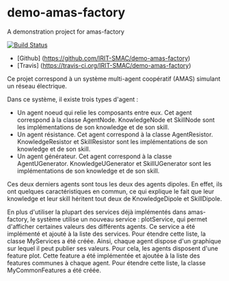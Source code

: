 # demo-amas-factory
A demonstration project for amas-factory

[![Build Status](https://travis-ci.org/IRIT-SMAC/demo-amas-factory.svg?branch=develop)](https://travis-ci.org/IRIT-SMAC/demo-amas-factory)

- [Github] (https://github.com/IRIT-SMAC/demo-amas-factory)
- [Travis] (https://travis-ci.org/IRIT-SMAC/demo-amas-factory)

Ce projet correspond à un système multi-agent coopératif (AMAS) simulant un réseau électrique.

Dans ce système, il existe trois types d'agent :

- Un agent noeud qui relie les composants entre eux. Cet agent correspond à la classe AgentNode. KnowledgeNode et SkillNode sont les implémentations de son knowledge et de son skill.
- Un agent résistance. Cet agent correspond à la classe AgentResistor. KnowledgeResistor et SkillResistor sont les implémentations de son knowledge et de son skill.
- Un agent générateur. Cet agent correspond à la classe AgentUGenerator. KnowledgeUGenerator et SkillUGenerator sont les implémentations de son knowledge et de son skill. 

Ces deux derniers agents sont tous les deux des agents dipoles. En effet, ils ont quelques caractéristiques en commun, ce qui explique le fait que leur knowledge et leur skill héritent tout deux de KnowledgeDipole et SkillDipole.

En plus d'utiliser la plupart des services déjà implémentés dans amas-factory, le système utilise un nouveau service : plotService, qui permet d'afficher certaines valeurs des différents agents. Ce service a été implémenté et ajouté à la liste des services. Pour étendre cette liste, la classe MyServices a été créée.
Ainsi, chaque agent dispose d'un graphique sur lequel il peut publier ses valeurs. Pour cela, les agents disposent d'une feature plot. Cette feature a été implémentée et ajoutée à la liste des features communes à chaque agent. Pour étendre cette liste, la classe MyCommonFeatures a été créée.